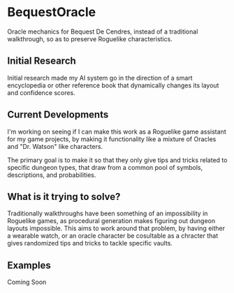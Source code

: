 # BequestOracle
Oracle mechanics for Bequest De Cendres, instead of a traditional walkthrough, so as to preserve Roguelike characteristics.

## Initial Research
Initial research made my AI system go in the direction of a smart encyclopedia or other reference book that dynamically changes its layout and confidence scores.

## Current Developments
I'm working on seeing if I can make this work as a Roguelike game assistant for my game projects, by making it functionality like a mixture of Oracles and "Dr. Watson" like characters.

The primary goal is to make it so that they only give tips and tricks related to specific dungeon types, that draw from a common pool of symbols, descriptions, and probabilities.

## What is it trying to solve?
Traditionally walkthroughs have been something of an impossibility in Roguelike games, as procedural generation makes figuring out dungeon layouts impossible. This aims to work around that problem, by having either a wearable watch, or an oracle character be cosultable as a chracter that gives randomized tips and tricks to tackle specific vaults.

## Examples
Coming Soon
